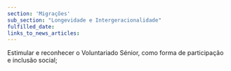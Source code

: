 ```yaml
---
section: 'Migrações'
sub_section: "Longevidade e Intergeracionalidade"
fulfilled_date:
links_to_news_articles:
---
```


Estimular e reconhecer o Voluntariado Sénior, como forma de participação e inclusão social;